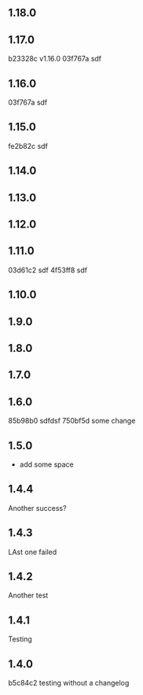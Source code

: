 1.18.0
------

1.17.0
------
b23328c v1.16.0
03f767a sdf

1.16.0
------
03f767a sdf

1.15.0
------
fe2b82c sdf

1.14.0
------

1.13.0
------

1.12.0
------

1.11.0
------
03d61c2 sdf
4f53ff8 sdf

1.10.0
------

1.9.0
-----

1.8.0
-----

1.7.0
-----

1.6.0
-----
85b98b0 sdfdsf
750bf5d some change

1.5.0
-----
- add some space

1.4.4
-----
Another success?

1.4.3
-----
LAst one failed

1.4.2
-----
Another test

1.4.1
-----
Testing

1.4.0
-----
b5c84c2 testing without a changelog

